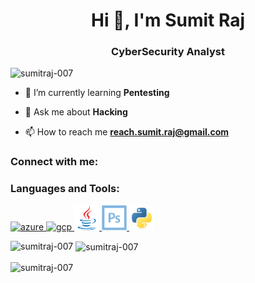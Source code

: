 <h1 align="center">Hi 👋, I'm Sumit Raj</h1>
<h3 align="center">CyberSecurity Analyst</h3>

<p align="left"> <img src="https://komarev.com/ghpvc/?username=sumitraj-007&label=Profile%20views&color=0e75b6&style=flat" alt="sumitraj-007" /> </p>

- 🌱 I’m currently learning **Pentesting**

- 💬 Ask me about **Hacking**

- 📫 How to reach me **reach.sumit.raj@gmail.com**

<h3 align="left">Connect with me:</h3>
<p align="left">
</p>

<h3 align="left">Languages and Tools:</h3>
<p align="left"> <a href="https://azure.microsoft.com/en-in/" target="_blank" rel="noreferrer"> <img src="https://www.vectorlogo.zone/logos/microsoft_azure/microsoft_azure-icon.svg" alt="azure" width="40" height="40"/> </a> <a href="https://cloud.google.com" target="_blank" rel="noreferrer"> <img src="https://www.vectorlogo.zone/logos/google_cloud/google_cloud-icon.svg" alt="gcp" width="40" height="40"/> </a> <a href="https://www.java.com" target="_blank" rel="noreferrer"> <img src="https://raw.githubusercontent.com/devicons/devicon/master/icons/java/java-original.svg" alt="java" width="40" height="40"/> </a> <a href="https://www.photoshop.com/en" target="_blank" rel="noreferrer"> <img src="https://raw.githubusercontent.com/devicons/devicon/master/icons/photoshop/photoshop-line.svg" alt="photoshop" width="40" height="40"/> </a> <a href="https://www.python.org" target="_blank" rel="noreferrer"> <img src="https://raw.githubusercontent.com/devicons/devicon/master/icons/python/python-original.svg" alt="python" width="40" height="40"/> </a> </p>

<p><img align="left" src="https://github-readme-stats.vercel.app/api/top-langs?username=sumitraj-007&show_icons=true&locale=en&layout=compact" alt="sumitraj-007" /></p>

<p>&nbsp;<img align="center" src="https://github-readme-stats.vercel.app/api?username=sumitraj-007&show_icons=true&locale=en" alt="sumitraj-007" /></p>

<p><img align="center" src="https://github-readme-streak-stats.herokuapp.com/?user=sumitraj-007&" alt="sumitraj-007" /></p>
